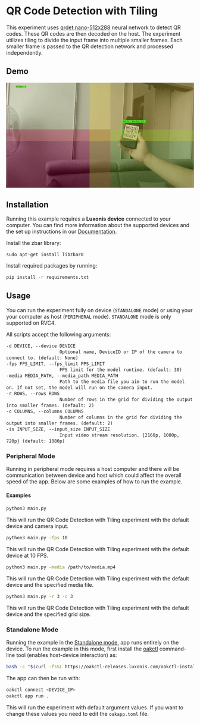 # QR Code Detection with Tiling

This experiment uses [qrdet:nano-512x288](https://hub.luxonis.com/ai/models/d1183a0f-e9a0-4fa2-8437-f2f5b0181739?view=page) neural network to detect QR codes. These QR codes are then decoded on the host. The experiment utilizes tiling to divide the input frame into multiple smaller frames. Each smaller frame is passed to the QR detection network and processed independently.

## Demo

![example](media/example.gif)

## Installation

Running this example requires a **Luxonis device** connected to your computer. You can find more information about the supported devices and the set up instructions in our [Documentation](https://rvc4.docs.luxonis.com/hardware).

Install the zbar library:

```
sudo apt-get install libzbar0
```

Install required packages by running:

```bash
pip install -r requirements.txt
```

## Usage

You can run the experiment fully on device (`STANDALONE` mode) or using your your computer as host (`PERIPHERAL` mode). `STANDALONE` mode is only supported on RVC4.

All scripts accept the following arguments:

```
-d DEVICE, --device DEVICE
                    Optional name, DeviceID or IP of the camera to connect to. (default: None)
-fps FPS_LIMIT, --fps_limit FPS_LIMIT
                    FPS limit for the model runtime. (default: 30)
-media MEDIA_PATH, --media_path MEDIA_PATH
                    Path to the media file you aim to run the model on. If not set, the model will run on the camera input.
-r ROWS, --rows ROWS
                    Number of rows in the grid for dividing the output into smaller frames. (default: 2)
-c COLUMNS, --columns COLUMNS
                    Number of columns in the grid for dividing the output into smaller frames. (default: 2)
-is INPUT_SIZE, --input_size INPUT_SIZE
                    Input video stream resolution. {2160p, 1080p, 720p} (default: 1080p)
```

### Peripheral Mode

Running in peripheral mode requires a host computer and there will be communication between device and host which could affect the overall speed of the app. Below are some examples of how to run the example.

#### Examples

```bash
python3 main.py
```

This will run the QR Code Detection with Tiling experiment with the default device and camera input.

```bash
python3 main.py -fps 10
```

This will run the QR Code Detection with Tiling experiment with the default device at 10 FPS.

```bash
python3 main.py -media /path/to/media.mp4
```

This will run the QR Code Detection with Tiling experiment with the default device and the specified media file.

```bash
python3 main.py -r 3 -c 3
```

This will run the QR Code Detection with Tiling experiment with the default device and the specified grid size.

### Standalone Mode

Running the example in the [Standalone mode](https://rvc4.docs.luxonis.com/software/depthai/standalone/), app runs entirely on the device.
To run the example in this mode, first install the [oakctl](https://rvc4.docs.luxonis.com/software/tools/oakctl/) command-line tool (enables host-device interaction) as:

```bash
bash -c "$(curl -fsSL https://oakctl-releases.luxonis.com/oakctl-installer.sh)"
```

The app can then be run with:

```bash
oakctl connect <DEVICE_IP>
oakctl app run .
```

This will run the experiment with default argument values. If you want to change these values you need to edit the `oakapp.toml` file.
